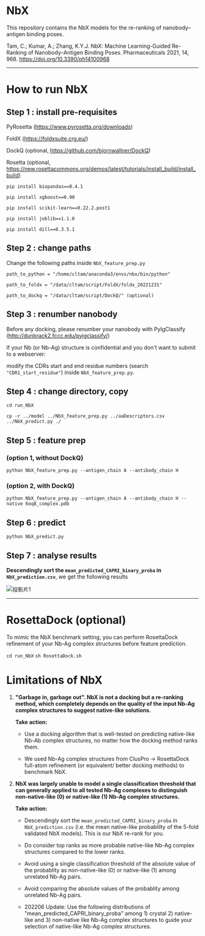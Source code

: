 # NbX

This repository contains the NbX models for the re-ranking of nanobody–antigen binding poses.

Tam, C.; Kumar, A.; Zhang, K.Y.J. NbX: Machine Learning-Guided Re-Ranking of Nanobody–Antigen Binding Poses. Pharmaceuticals 2021, 14, 968. https://doi.org/10.3390/ph14100968

---

# How to run NbX

## Step 1 : install pre-requisites

PyRosetta (https://www.pyrosetta.org/downloads)

FoldX (https://foldxsuite.crg.eu/)

DockQ (optional, https://github.com/bjornwallner/DockQ)

Rosetta (optional, https://new.rosettacommons.org/demos/latest/tutorials/install_build/install_build)

`pip install biopandas==0.4.1`

`pip install xgboost==0.90`

`pip install scikit-learn==0.22.2.post1`

`pip install joblib==1.1.0`

`pip install dill==0.3.5.1`

## Step 2 : change paths

Change the following paths inside `NbX_feature_prep.py`

`path_to_python = "/home/cltam/anaconda3/envs/nbx/bin/python"`

`path_to_foldx = "/data/cltam/script/FoldX/foldx_20221231"`

`path_to_dockq = "/data/cltam/script/DockQ/" (optional)`


## Step 3 : renumber nanobody
Before any docking, please renumber your nanobody with PyIgClassify (http://dunbrack2.fccc.edu/pyigclassify/)

If your Nb (or Nb-Ag) structure is confidential and you don't want to submit to a webserver: 

modify the CDRs start and end residue numbers (search `"CDR1_start_residue"`) inside `NbX_feature_prep.py`.


## Step 4 : change directory, copy

`cd run_NbX`

`cp -r ../model ../NbX_feature_prep.py ../aaDescriptors.csv ../NbX_predict.py ./`


## Step 5 : feature prep

### (option 1,  without DockQ)

`python NbX_feature_prep.py --antigen_chain A --antibody_chain H`

### (option 2,  with DockQ)

`python NbX_feature_prep.py --antigen_chain A --antibody_chain H --native 6oq8_complex.pdb`


## Step 6 : predict

`python NbX_predict.py`


## Step 7 : analyse results

**Descendingly sort the `mean_predicted_CAPRI_binary_proba` in `NbX_prediction.csv`**, we get the following results

![投影片1](https://user-images.githubusercontent.com/51283097/174423865-865a8b73-d382-4080-b080-8fa49e5b2a44.PNG)

---

# RosettaDock (optional)

To mimic the NbX benchmark setting, you can perform RosettaDock refinement of your Nb-Ag complex structures before feature prediction.

`cd run_NbX`
`sh RosettaDock.sh`

# Limitations of NbX

1) **"Garbage in, garbage out". NbX is not a docking but a re-ranking method, which completely depends on the quality of the input Nb-Ag complex structures to suggest native-like solutions.**

    **Take action:** 
    
    * Use a docking algorithm that is well-tested on predicting native-like Nb-Ab complex structures, no matter how the docking method ranks them. 

    * We used Nb-Ag complex structures from ClusPro -> RosettaDock full-atom refinement (or equivalent/ better docking methods) to benchmark NbX.

2) **NbX was largely unable to model a single classification threshold that can generally applied to all tested Nb-Ag complexes to distinguish non-native-like (0) or native-like (1) Nb-Ag complex structures.**


    **Take action:** 
    
    * Descendingly sort the `mean_predicted_CAPRI_binary_proba` in `NbX_prediction.csv` (i.e. the mean native-like probablilty of the 5-fold validated NbX models). This is our NbX re-rank for you.

    * Do consider top ranks as more probable native-like Nb-Ag complex structures compared to the lower ranks.

    * Avoid using a single classification threshold of the absolute value of the probablity as non-native-like (0) or native-like (1) among unrelated Nb-Ag pairs.

    * Avoid comparing the absolute values of the probablity among unrelated Nb-Ag pairs.

    * 202206 Update: Use the following distributions of "mean_predicted_CAPRI_binary_proba" among 1) crystal 2) native-like and 3) non-native like Nb-Ag complex      structures to guide your selection of native-like Nb-Ag complex structures.
